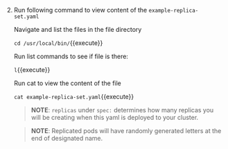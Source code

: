 2. Run following command to view content of the `example-replica-set.yaml`

    Navigate and list the files in the file directory

    `cd /usr/local/bin/`{{execute}}

    Run list commands to see if file is there:

    `l`{{execute}}

    Run cat to view the content of the file

    `cat example-replica-set.yaml`{{execute}}

    >**NOTE**: `replicas` under `spec:` determines how many replicas you will be creating when this yaml is deployed to your cluster.

    >**NOTE**: Replicated pods will have randomly generated letters at the end of designated name.